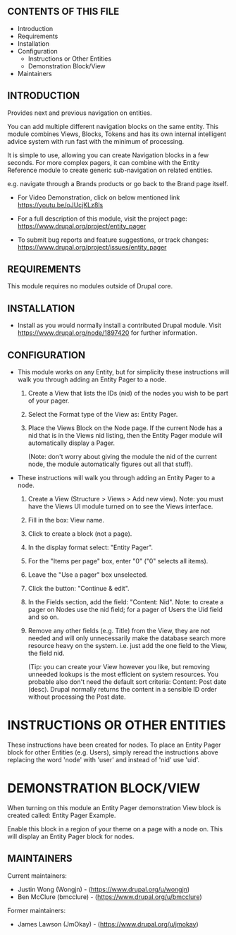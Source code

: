 CONTENTS OF THIS FILE
---------------------

 * Introduction
 * Requirements
 * Installation
 * Configuration
   - Instructions or Other Entities
   - Demonstration Block/View
 * Maintainers


INTRODUCTION
------------

Provides next and previous navigation on entities.

You can add multiple different navigation blocks on the same entity. This module
combines Views, Blocks, Tokens and has its own internal intelligent advice
system with run fast with the minimum of processing.

It is simple to use, allowing you can create Navigation blocks in a few seconds.
For more complex pagers, it can combine with the Entity Reference module to
create generic sub-navigation on related entities.

e.g. navigate through a Brands products or go back to the Brand page itself.

 * For Video Demonstration, click on below mentioned link
   https://youtu.be/oJUcjKLz8ls

 * For a full description of this module, visit the project page:
   https://www.drupal.org/project/entity_pager

 * To submit bug reports and feature suggestions, or track changes:
   https://www.drupal.org/project/issues/entity_pager


REQUIREMENTS
------------

This module requires no modules outside of Drupal core.


INSTALLATION
------------

 * Install as you would normally install a contributed Drupal module. Visit
   https://www.drupal.org/node/1897420 for further information.


CONFIGURATION
-------------

 * This module works on any Entity, but for simplicity these instructions will
   walk you through adding an Entity Pager to a node.

    1. Create a View that lists the IDs (nid) of the nodes you wish to be
       part of your pager.

    2. Select the Format type of the View as: Entity Pager.

    3. Place the Views Block on the Node page. If the current Node has a nid
       that is in the Views nid listing, then the Entity Pager module will
       automatically display a Pager.

       (Note: don't worry about giving the module the nid of the current node,
       the module automatically figures out all that stuff).

 * These instructions will walk you through adding an Entity Pager to a node.

    1. Create a View (Structure > Views > Add new view). Note: you must have the
       Views UI module turned on to see the Views interface.

    2. Fill in the box: View name.

    3. Click to create a block (not a page).

    4. In the display format select: "Entity Pager".

    5. For the "Items per page" box, enter "0" ("0" selects all items).

    6. Leave the "Use a pager" box unselected.

    7. Click the button: "Continue & edit".

    8. In the Fields section, add the field: "Content: Nid". Note: to create a
       pager on Nodes use the nid field; for a pager of Users the Uid field and
       so on.

    9. Remove any other fields (e.g. Title) from the View, they are not needed
       and will only unnecessarily make the database search more resource heavy
       on the system. i.e. just add the one field to the View, the field nid.

       (Tip: you can create your View however you like, but removing unneeded
       lookups is the most efficient on system resources. You probable also
       don't need the default sort criteria: Content: Post date (desc). Drupal
       normally returns the content in a sensible ID order without processing
       the Post date.


INSTRUCTIONS OR OTHER ENTITIES
==============================

These instructions have been created for nodes. To place an Entity Pager block
for other Entities (e.g. Users), simply reread the instructions above replacing
the word 'node' with 'user' and instead of 'nid' use 'uid'.


DEMONSTRATION BLOCK/VIEW
========================

When turning on this module an Entity Pager demonstration View block is created
called: Entity Pager Example.

Enable this block in a region of your theme on a page with a node on. This will
display an Entity Pager block for nodes.


MAINTAINERS
-----------

Current maintainers:
 * Justin Wong (Wongjn) - (https://www.drupal.org/u/wongjn)
 * Ben McClure (bmcclure) - (https://www.drupal.org/u/bmcclure)

Former maintainers:
 * James Lawson (JmOkay) - (https://www.drupal.org/u/jmokay)
